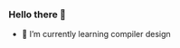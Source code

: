 ### Hello there 👋

- 🌱 I’m currently learning compiler design



<!--[![badgerwild's GitHub stats](https://github-readme-stats.vercel.app/api?username=badgerwild)](https://github.com/anuraghazra/github-readme-stats&theme=gruvbox&show_icons=true)

<!--
**badgerwild/badgerwild** is a ✨ _special_ ✨ repository because its `README.md` (this file) appears on your GitHub profile.

Here are some ideas to get you started:

- 🔭 I’m currently working on ...
- 🌱 I’m currently learning C++
- 👯 I’m looking to collaborate on ...
- 🤔 I’m looking for help with ...
- 💬 Ask me about ...
- 📫 How to reach me: jklimock@gmail.com.
- 😄 Pronouns: ...
- ⚡ Fun fact: ...
- 📫 How to reach me: jklimock@gmail.com

-->
